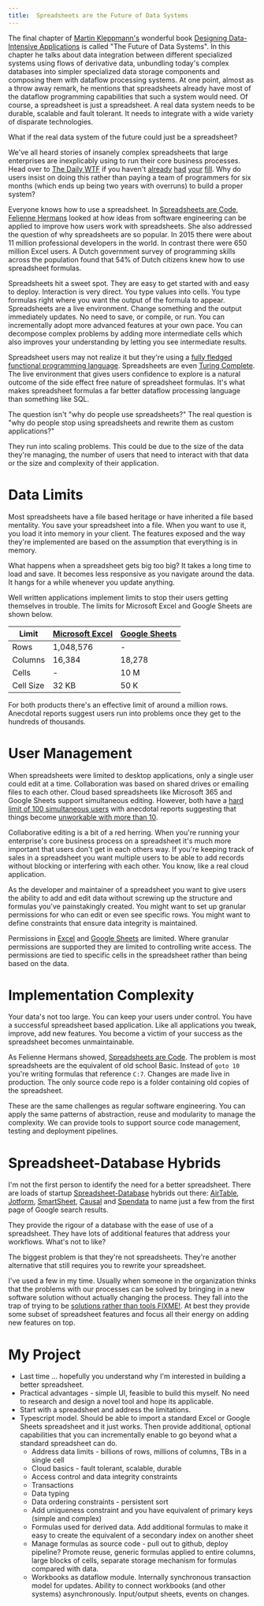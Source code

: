 ```yaml
---
title:  Spreadsheets are the Future of Data Systems
---
```


The final chapter of [Martin Kleppmann's](https://martin.kleppmann.com/) wonderful book [Designing Data-Intensive Applications](https://dataintensive.net/) is called "The Future of Data Systems". In this chapter he talks about data integration between different specialized systems using flows of derivative data, unbundling today's complex databases into simpler specialized data storage components and composing them with dataflow processing systems. At one point, almost as a throw away remark, he mentions that spreadsheets already have most of the dataflow programming capabilities that such a system would need. Of course, a spreadsheet is just a spreadsheet. A real data system needs to be durable, scalable and fault tolerant. It needs to integrate with a wide variety of disparate technologies.

What if the real data system of the future could just be a spreadsheet?

We've all heard stories of insanely complex spreadsheets that large enterprises are inexplicably using to run their core business processes. Head over to [The Daily WTF](https://thedailywtf.com/) if you haven't [already](https://thedailywtf.com/articles/The-Great-Excel-Spreadsheet) [had](https://thedailywtf.com/articles/another-immovable-spreadsheet) [your](https://thedailywtf.com/articles/The-Revealing-Spreadsheet) [fill](https://thedailywtf.com/articles/The_Excel_Worm). Why do users insist on doing this rather than paying a team of programmers for six months (which ends up being two years with overruns) to build a proper system?

Everyone knows how to use a spreadsheet. In [Spreadsheets are Code](https://youtu.be/TMIBfzSqguQ), [Felienne Hermans](https://www.felienne.com/) looked at how ideas from software engineering can be applied to improve how users work with spreadsheets. She also addressed the question of why spreadsheets are so popular. In 2015 there were about 11 million professional developers in the world. In contrast there were 650 million Excel users. A Dutch government survey of programming skills across the population found that 54% of Dutch citizens knew how to use spreadsheet formulas.

Spreadsheets hit a sweet spot. They are easy to get started with and easy to deploy. Interaction is very direct. You type values into cells. You type formulas right where you want the output of the formula to appear. Spreadsheets are a live environment. Change something and the output immediately updates. No need to save, or compile, or run. You can incrementally adopt more advanced features at your own pace. You can decompose complex problems by adding more intermediate cells which also improves your understanding by letting you see intermediate results.

Spreadsheet users may not realize it but they're using a [fully fledged functional programming language](https://thenewstack.io/excel-the-functional-programming-tool-you-didnt-know-you-had/). Spreadsheets are even [Turing Complete](https://www.felienne.com/archives/2974). The live environment that gives users confidence to explore is a natural outcome of the side effect free nature of spreadsheet formulas. It's what makes spreadsheet formulas a far better dataflow processing language than something like SQL.

The question isn't "why do people use spreadsheets?" The real question is "why do people stop using spreadsheets and rewrite them as custom applications?"

They run into scaling problems. This could be due to the size of the data they're managing, the number of users that need to interact with that data or the size and complexity of their application.

# Data Limits

Most spreadsheets have a file based heritage or have inherited a file based mentality. You save your spreadsheet into a file. When you want to use it, you load it into memory in your client. The features exposed and the way they're implemented are based on the assumption that everything is in memory.

What happens when a spreadsheet gets big too big? It takes a long time to load and save. It becomes less responsive as you navigate around the data. It hangs for a while whenever you update anything.

Well written applications implement limits to stop their users getting themselves in trouble. The limits for Microsoft Excel and Google Sheets are shown below. 

| Limit     | [Microsoft Excel](https://support.microsoft.com/en-us/office/excel-specifications-and-limits-1672b34d-7043-467e-8e27-269d656771c3) | [Google Sheets](https://workspacetips.io/tips/sheets/google-spreadsheet-limitations/) |
|-----------|-----------------|---------------|
| Rows      | 1,048,576       | -             |
| Columns   | 16,384          | 18,278        |
| Cells     | -               | 10 M          |
| Cell Size | 32 KB           | 50 K          |

For both products there's an effective limit of around a million rows. Anecdotal reports suggest users run into problems once they get to the hundreds of thousands.

# User Management

When spreadsheets were limited to desktop applications, only a single user could edit at a time. Collaboration was based on shared drives or emailing files to each other. Cloud based spreadsheets like Microsoft 365 and Google Sheets support simultaneous editing. However, both have a [hard limit of 100 simultaneous users](https://support.google.com/a/users/answer/9305987?hl=en) with anecdotal reports suggesting that things become [unworkable with more than 10](https://techcommunity.microsoft.com/t5/office-365/limits-to-number-of-co-authors/m-p/184802).

Collaborative editing is a bit of a red herring. When you're running your enterprise's core business process on a spreadsheet it's much more important that users don't get in each others way. If you're keeping track of sales in a spreadsheet you want multiple users to be able to add records without blocking or interfering with each other. You know, like a real cloud application.

As the developer and maintainer of a spreadsheet you want to give users the ability to add and edit data without screwing up the structure and formulas you've painstakingly created. You might want to set up granular permissions for who can edit or even see specific rows. You might want to define constraints that ensure data integrity is maintained. 

Permissions in [Excel](https://support.microsoft.com/en-us/office/protection-and-security-in-excel-be0b34db-8cb6-44dd-a673-0b3e3475ac2d) and [Google Sheets](https://support.google.com/docs/answer/1218656?hl=en-GB&co=GENIE.Platform%3DDesktop#zippy=%2Cwho-can-protect-a-range-or-sheet%2Cedit-a-copy-of-a-protected-sheet%2Cprotect-a-range-or-sheet) are limited. Where granular permissions are supported they are limited to controlling write access. The permissions are tied to specific cells in the spreadsheet rather than being based on the data.

# Implementation Complexity

Your data's not too large. You can keep your users under control. You have a successful spreadsheet based application. Like all applications you tweak, improve, add new features. You become a victim of your success as the spreadsheet becomes unmaintainable.

As Felienne Hermans showed, [Spreadsheets are Code](https://youtu.be/TMIBfzSqguQ). The problem is most spreadsheets are the equivalent of old school Basic. Instead of `goto 10` you're writing formulas that reference `C:7`. Changes are made live in production. The only source code repo is a folder containing old copies of the spreadsheet. 

These are the same challenges as regular software engineering. You can apply the same patterns of abstraction, reuse and modularity to manage the complexity. We can provide tools to support source code management, testing and deployment pipelines. 

# Spreadsheet-Database Hybrids

I'm not the first person to identify the need for a better spreadsheet. There are loads of startup [Spreadsheet-Database](https://www.jotform.com/blog/database-vs-spreadsheet/) hybrids out there: [AirTable](https://www.airtable.com/), [Jotform](https://www.jotform.com/), [SmartSheet](https://www.smartsheet.com/), [Causal](https://www.causal.app/) and [Spendata](https://www.spendata.com/spendata-database-as-spreadsheet.php) to name just a few from the first page of Google search results. 

They provide the rigour of a database with the ease of use of a spreadsheet. They have lots of additional features that address your workflows. What's not to like?

The biggest problem is that they're not spreadsheets. They're another alternative that still requires you to rewrite your spreadsheet.

I've used a few in my time. Usually when someone in the organization thinks that the problems with our processes can be solved by bringing in a new software solution without actually changing the process. They fall into the trap of trying to be [solutions rather than tools FIXME!](/_drafts/tools-vs-solutions.md). At best they provide some subset of spreadsheet features and focus all their energy on adding new features on top. 

# My Project    

* Last time ... hopefully you understand why I'm interested in building a better spreadsheet.
* Practical advantages - simple UI, feasible to build this myself. No need to research and design a novel tool and hope its applicable. 
* Start with a spreadsheet and address the limitations.
* Typescript model. Should be able to import a standard Excel or Google Sheets spreadsheet and it just works. Then provide additional, optional capabilities that you can incrementally enable to go beyond what a standard spreadsheet can do. 
    * Address data limits - billions of rows, millions of columns, TBs in a single cell
    * Cloud basics -  fault tolerant, scalable, durable
    * Access control and data integrity constraints
    * Transactions
    * Data typing
    * Data ordering constraints - persistent sort
    * Add uniqueness constraint and you have equivalent of primary keys (simple and complex)
    * Formulas used for derived data. Add additional formulas to make it easy to create the equivalent of a secondary index on another sheet
    * Manage formulas as source code - pull out to github, deploy pipeline? Promote reuse, generic formulas applied to entire columns, large blocks of cells, separate storage mechanism for formulas compared with data.
    * Workbooks as dataflow module. Internally synchronous transaction model for updates. Ability to connect workbooks (and other systems) asynchronously. Input/output sheets, events on changes.
